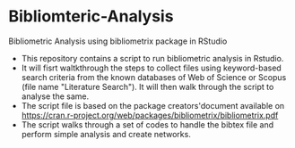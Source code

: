 # Bibliomteric-Analysis
Bibliometric Analysis using bibliometrix package in RStudio
- This repository contains a script to run bibliometric analysis in Rstudio. 
- It will fisrt waltkthrough the steps to collect files using keyword-based search criteria from the known databases of Web of Science or Scopus (file name "Literature Search"). It will then walk through the script to analyse the same.
- The script file is based on the package creators'document available on https://cran.r-project.org/web/packages/bibliometrix/bibliometrix.pdf 
- The script walks through a set of codes to handle the bibtex file and perform simple analysis and create networks.

